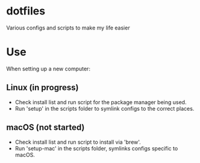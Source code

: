 # dotfiles
Various configs and scripts to make my life easier

# Use
When setting up a new computer:
## Linux (in progress)
+ Check install list and run script for the package manager being used.
+ Run 'setup' in the scripts folder to symlink configs to the correct places.
## macOS (not started)
+ Check install list and run script to install via 'brew'.
+ Run 'setup-mac' in the scripts folder, symlinks configs specific to macOS.
